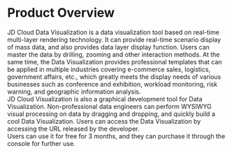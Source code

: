 
# Product Overview

JD Cloud Data Visualization is a data visualization tool based on real-time multi-layer rendering technology. It can provide real-time scenario display of mass data, and also provides data layer display function. Users can master the data by drilling, zooming and other interaction methods. At the same time, the Data Visualization provides professional templates that can be applied in multiple industries covering e-commerce sales, logistics, government affairs, etc., which greatly meets the display needs of various businesses such as conference and exhibition, workload monitoring, risk warning, and geographic information analysis. <br>
JD Cloud Visualization is also a graphical development tool for Data Visualization. Non-professional data engineers can perform WYSIWYG visual processing on data by dragging and dropping, and quickly build a cool Data Visualization. Users can access the Data Visualization by accessing the URL released by the developer. <br>
Users can use it for free for 3 months, and they can purchase it through the console for further use.



